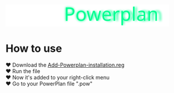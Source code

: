 [![Epic](https://raw.githubusercontent.com/WindowsTools2077/Epic-Powerplan/main/media/badge3.svg)](https://github.com/WindowsTools2077/Epic-Powerplan)

# How to use

<div>	<a>♥ Download the <a href="">Add-Powerplan-installation.reg </a>
<div>	<a>♥ Run the file </a>
<div>	<a>♥ Now it's added to your right-click menu </a>
<div>	<a>♥ Go to your PowerPlan file ".pow" </a>
		

